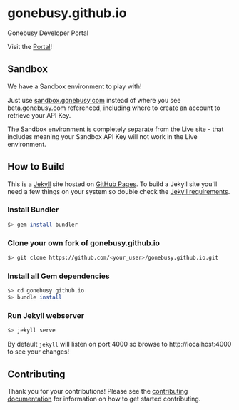 # gonebusy.github.io
Gonebusy Developer Portal

Visit the [Portal](https://gonebusy.github.io)!

## Sandbox

We have a Sandbox environment to play with!

Just use [sandbox.gonebusy.com](https://sandbox.gonebusy.com) instead of where you see beta.gonebusy.com referenced, including where to create an account to retrieve your API Key.  

The Sandbox environment is completely separate from the Live site - that includes meaning your Sandbox API Key will not work in the Live environment.

## How to Build

This is a [Jekyll](http://jekyllrb.com) site hosted on [GitHub Pages](http://pages.github.com). To build a Jekyll site you'll need a few things on your system so double check the [Jekyll requirements](http://jekyllrb.com/docs/installation/#requirements).

### Install Bundler

```bash
$> gem install bundler
```

### Clone your own fork of gonebusy.github.io

```bash
$> git clone https://github.com/<your_user>/gonebusy.github.io.git
```

### Install all Gem dependencies

```bash
$> cd gonebusy.github.io
$> bundle install
```

### Run Jekyll webserver

```bash
$> jekyll serve
```

By default `jekyll` will listen on port 4000 so browse to http://localhost:4000 to see your changes!

## Contributing

Thank you for your contributions!  Please see the [contributing documentation](CONTRIBUTING.md) for information on how to get started contributing.
